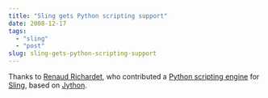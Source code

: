 ```yaml
---
title: "Sling gets Python scripting support"
date: 2008-12-17
tags: 
  - "sling"
  - "post"
slug: sling-gets-python-scripting-support
---
```


Thanks to [Renaud Richardet](http://oslutions.com/), who contributed a [Python scripting engine](http://svn.apache.org/repos/asf/incubator/sling/trunk/scripting/python/) for [Sling](http://incubator.apache.org/sling), based on [Jython](http://www.jython.org).
